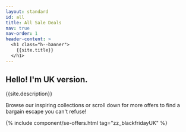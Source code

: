 ```yaml
---
layout: standard
id: all
title: All Sale Deals
nav: true
nav-order: 1
header-content: >
  <h1 class="h--banner">
    {{site.title}}
  </h1>
---
```


<div class="page-padding text-textBlack content-spacing bg-white">
  <div class="mx-auto max-w-screen-lg py-20 text-center">
    <h2 class="h5">Hello! I'm UK version.</h2>
    <p class="text-lg">{{site.description}}</p>
    <p class="text-lg font-bold">Browse our inspiring collections or scroll down for more offers to find a bargain escape you can't refuse!</p>
    <!-- {% include countdown.html message="Sale ends in:" class="text-lg" %} -->
  </div>
</div>

<div class="page-padding content-spacing">
  <div class="mx-auto max-w-screen-3xl pb-24">
    {% include component/se-offers.html tag="zz_blackfridayUK" %}
  </div>
</div>
